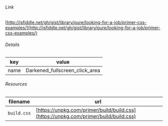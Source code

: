 <!--
https://pypi.org/project/jsfiddle-readme/
-->


###### Link
[http://jsfiddle.net/gh/gist/library/pure/looking-for-a-job/primer-css-examples/](http://jsfiddle.net/gh/gist/library/pure/looking-for-a-job/primer-css-examples/)

###### Details
key|value
-|-
name|Darkened_fullscreen_click_area

###### Resources
filename|url
-|-
`build.css`|[https://unpkg.com/primer/build/build.css](https://unpkg.com/primer/build/build.css)